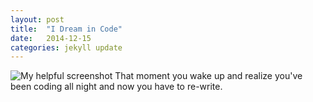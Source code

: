 ```yaml
---
layout: post
title:  "I Dream in Code"
date:   2014-12-15
categories: jekyll update
---
```

![My helpful screenshot]({{site.url}}/assets/screenshot.jpg)
That moment you wake up and realize you've been coding all night and now you have to re-write.
